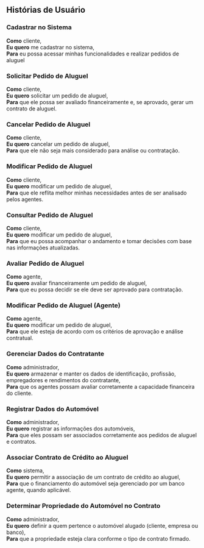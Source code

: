## Histórias de Usuário

### Cadastrar no Sistema

**Como** cliente,<br/> 
**Eu quero** me cadastrar no sistema, <br/>
**Para** eu possa acessar minhas funcionalidades e realizar pedidos de aluguel<br/>

### Solicitar Pedido de Aluguel

**Como** cliente,<br/> 
**Eu quero** solicitar um pedido de aluguel,<br/>
**Para** que ele possa ser avaliado financeiramente e, se aprovado, gerar um contrato de aluguel.<br/>

### Cancelar Pedido de Aluguel

**Como** cliente,<br/> 
**Eu quero** cancelar um pedido de aluguel,<br/>
**Para** que ele não seja mais considerado para análise ou contratação.<br/>

### Modificar Pedido de Aluguel

**Como** cliente,<br/> 
**Eu quero** modificar um pedido de aluguel,<br/>
**Para** que ele reflita melhor minhas necessidades antes de ser analisado pelos agentes. <br/>

### Consultar Pedido de Aluguel

**Como** cliente,<br/> 
**Eu quero** modificar um pedido de aluguel,<br/>
**Para** que eu possa acompanhar o andamento e tomar decisões com base nas informações atualizadas.<br/>

### Avaliar Pedido de Aluguel

**Como** agente,<br/> 
**Eu quero** avaliar financeiramente um pedido de aluguel,<br/>
**Para** que eu possa decidir se ele deve ser aprovado para contratação.<br/>

### Modificar Pedido de Aluguel (Agente)

**Como** agente,<br/> 
**Eu quero** modificar um pedido de aluguel,<br/>
**Para** que ele esteja de acordo com os critérios de aprovação e análise contratual.<br/>

### Gerenciar Dados do Contratante

**Como** administrador,<br/>
**Eu quero** armazenar e manter os dados de identificação, profissão, empregadores e rendimentos do contratante,<br/>
**Para** que os agentes possam avaliar corretamente a capacidade financeira do cliente.<br/>

### Registrar Dados do Automóvel

**Como** administrador,<br/>
**Eu quero** registrar as informações dos automóveis,<br/>
**Para** que eles possam ser associados corretamente aos pedidos de aluguel e contratos.<br/>

### Associar Contrato de Crédito ao Aluguel

**Como** sistema,<br/>
**Eu quero** permitir a associação de um contrato de crédito ao aluguel,<br/>
**Para** que o financiamento do automóvel seja gerenciado por um banco agente, quando aplicável.<br/>

### Determinar Propriedade do Automóvel no Contrato

**Como** administrador,<br/>
**Eu quero** definir a quem pertence o automóvel alugado (cliente, empresa ou banco),<br/>
**Para** que a propriedade esteja clara conforme o tipo de contrato firmado.<br/>
